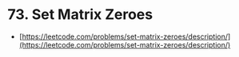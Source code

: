 # 73. Set Matrix Zeroes

- [https://leetcode.com/problems/set-matrix-zeroes/description/](https://leetcode.com/problems/set-matrix-zeroes/description/)
